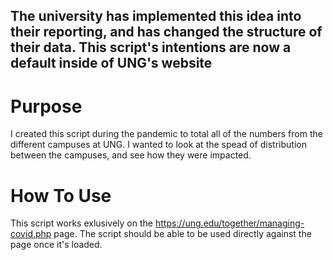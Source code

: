 ## The university has implemented this idea into their reporting, and has changed the structure of their data. This script's intentions are now a default inside of UNG's website

# Purpose

I created this script during the pandemic to total all of the numbers from the different campuses at UNG. I wanted to look at the spead of distribution between the campuses, and see how they were impacted.

# How To Use

This script works exlusively on the https://ung.edu/together/managing-covid.php page. The script should be able to be used directly against the page once it's loaded. 
